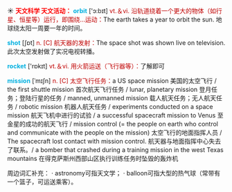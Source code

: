 ☀ <font color="red">**天文科学 天文活动：**</font>
<font color="sky blue">**orbit**</font> ['ɔ:bɪt] 
<font color="#c00000">vt.＆vi. 沿轨道绕着一个更大的物体（如行星、恒星等）运行，即围绕…运动：</font>The earth takes a year to orbit the sun. 地球绕太阳一周要一年的时间。

<font color="sky blue">**shot**</font> [ʃɒt] 
<font color="#c00000">n. [C] 航天器的发射：</font>The space shot was shown live on television. 此次太空发射做了实况电视转播。

<font color="sky blue">**rocket**</font> ['rɒkɪt] 
<font color="#c00000">vt.＆vi. 用火箭运送（飞行器等）：</font>了解即可
           
<font color="sky blue">**mission**</font> [ˈmɪʃn]
<font color="#c00000">n. [C] 太空飞行任务：</font>a US space mission 美国的太空飞行 / the first shuttle mission 首次航天飞行任务 / lunar, planetary mission 登月任务；登陆行星的任务 / manned, unmanned mission 载人航天任务；无人航天任务 / robotic mission 机器人航天任务 / experiments conducted on a space mission 航天飞机中进行的试验 / a successful spacecraft mission to Venus 至金星的成功的航天飞行 / mission control (= the people on earth who control and communicate with the people on the mission) 太空飞行的地面指挥人员 / The spacecraft lost contact with mission control. 航天器与地面指挥中心失去了联系。/ a bomber that crashed during a training mission in the west Texas mountains 在得克萨斯州西部山区执行训练任务时坠毁的轰炸机

周边词汇补充：
· astronomy可指天文学；
· balloon可指大型的热气球（常带有一个篮子，可运送乘客）。
